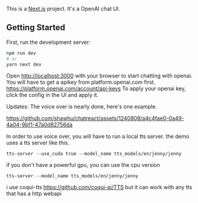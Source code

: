 This is a [Next.js](https://nextjs.org/) project. It's a OpenAI chat UI.

## Getting Started

First, run the development server:

```bash
npm run dev
# or
yarn next dev
```

Open [http://localhost:3000](http://localhost:3000) with your browser to start chatting with openai.
You will have to get a apikey from platform.openai.com first. https://platform.openai.com/account/api-keys
To apply your openai key, click the config in the UI and apply it.

Updates:
The voice over is nearly done, here's one example.


https://github.com/shawhu/chatreact/assets/1240808/a4c4fae0-0a49-4a04-9bf1-47a0d82756da


In order to use voice over, you will have to run a local tts server.
the demo uses a tts server like this. 

    tts-server --use_cuda true --model_name tts_models/en/jenny/jenny
    
if you don't have a powerful gpu, you can use the cpu version

    tts-server --model_name tts_models/en/jenny/jenny

i use coqui-tts https://github.com/coqui-ai/TTS but it can work with any tts that has a http webapi
